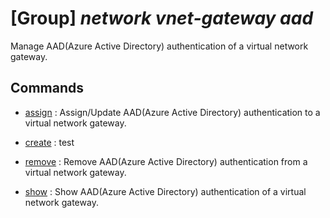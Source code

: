 # [Group] _network vnet-gateway aad_

Manage AAD(Azure Active Directory) authentication of a virtual network gateway.

## Commands

- [assign](/Commands/network/vnet-gateway/aad/_assign.md)
: Assign/Update AAD(Azure Active Directory) authentication to a virtual network gateway.

- [create](/Commands/network/vnet-gateway/aad/_create.md)
: test

- [remove](/Commands/network/vnet-gateway/aad/_remove.md)
: Remove AAD(Azure Active Directory) authentication from a virtual network gateway.

- [show](/Commands/network/vnet-gateway/aad/_show.md)
: Show AAD(Azure Active Directory) authentication of a virtual network gateway.
